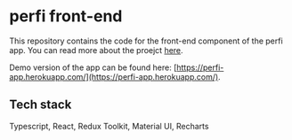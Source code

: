 # perfi front-end

This repository contains the code for the front-end component of the perfi app.
You can read more about the proejct [here](https://github.com/Mirthis/perfi).

Demo version of the app can be found here: [https://perfi-app.herokuapp.com/](https://perfi-app.herokuapp.com/).

## Tech stack

Typescript, React, Redux Toolkit, Material UI, Recharts
